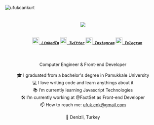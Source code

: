 


<p align="left"> <img src="https://komarev.com/ghpvc/?username=ufukcankurt&label=Profile%20views&color=ff69b4&style=flat" alt="ufukcankurt" />



<h1 align="center">
  <a href="https://git.io/typing-svg">
    <img src="https://readme-typing-svg.herokuapp.com/?lines=Hello,+There!+👋;I'm+Duygu+Can+KURT...;&center=true&size=30">
  </a>
</h1>

<h5 align="center">
  <code>
    <a href="https://www.linkedin.com/in/ufukcankurt/" title="LinkedIn Profile"><img width="22" src="images/linkedin.svg"> LinkedIn</a></code>
  <code><a href="https://twitter.com/ufukcankurt_" title="Twitter Profile"><img width="22" src="images/twitter.png"> Twitter</a></code>
  <code><a href="https://www.instagram.com/ufukcankurt_/" title="Instagram Profile"><img width="22" src="images/instagram.svg"> Instagram</a></code>
  <code><a href="https://t.me/ufukcankurt" title="Telegram"><img width="22" src="images/telegram.png"> Telegram</a></code>
</h5>

<br>
<p align="center">
  Computer Engineer & Front-end Developer
  <br>
   <br>
  🎓 I graduated from a bachelor's degree in Pamukkale University
  <br>
  💻 I love writing code and learn anythings about it
  <br>
  📚 I’m currently learning Javascript Technologies
  <br>
  🛠 I’m currently working at @FactSet as Front-end Developer
  <br>
  📫 How to reach me: <a href="mailto: ufuk.cnk@gmail.com">ufuk.cnk@gmail.com</a>
  <br><br>
  📍 Denizli, Turkey
</p>





